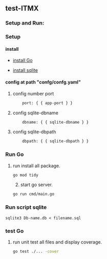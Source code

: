 ## test-ITMX
### Setup and Run:

### Setup

#### install
    
 - [install Go](https://go.dev/doc/install)

- [install sqlite](https://www.sqlite.org/download.html)
#### config at path "confg/confg.yaml"
1. config number port 
    ```bash
        port: { { app-port } }
    ```
2. config sqlite-dbname 
    ```bash
        dbname: { { sqlite-dbname } }
    ```
1. config sqlite-dbpath 
    ```bash
        dbpath: { { sqlite-dbpath } }
    ```
### Run Go
1. run install all package.

    ```bash
    go mod tidy
    ```

    2. start go server.

    ```bash
    go run cmd/main.go
    ```
### Run script sqlite
    sqlite3 Db-name.db < filename.sql


### test Go
1. run unit test all files and display coverage.
    ```bash
    go test ./... -cover
